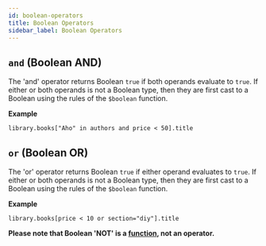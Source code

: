 ```yaml
---
id: boolean-operators
title: Boolean Operators
sidebar_label: Boolean Operators
---
```


## `and` (Boolean AND)

The 'and' operator returns Boolean `true` if both operands evaluate to `true`.  If either or both operands is not a Boolean type, then they are first cast to a Boolean using the rules of the `$boolean` function.

__Example__

`library.books["Aho" in authors and price < 50].title`

## `or` (Boolean OR)

The 'or' operator returns Boolean `true` if either operand evaluates to `true`.  If either or both operands is not a Boolean type, then they are first cast to a Boolean using the rules of the `$boolean` function.

__Example__

`library.books[price < 10 or section="diy"].title`

__Please note that Boolean 'NOT' is a [function](boolean-functions#not), not an operator.__